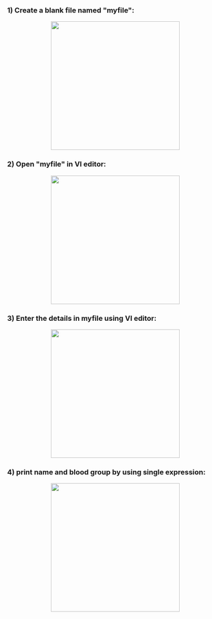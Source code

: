
### 1) Create a blank file named "myfile":

<p align="center">

<img width="300" height="300" src="https://user-images.githubusercontent.com/60919132/101275286-876e3400-37ca-11eb-9efa-75654b98cb81.png" >

</p>

### 2) Open "myfile" in VI editor:

<p align="center">

<img width="300" height="300" src="https://user-images.githubusercontent.com/60919132/101275286-876e3400-37ca-11eb-9efa-75654b98cb81.png" >

</p>

### 3) Enter the details in myfile using VI editor:

<p align="center">

<img width="300" height="300" src="https://user-images.githubusercontent.com/60919132/101275286-876e3400-37ca-11eb-9efa-75654b98cb81.png" >

</p>

### 4) print name and blood group by using single expression:

<p align="center">

<img width="300" height="300" src="https://user-images.githubusercontent.com/60919132/101275348-ee8be880-37ca-11eb-9f8d-1261e43faebb.png" >

</p>

